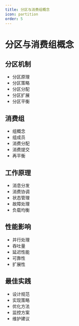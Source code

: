 ```yaml
---
title: 分区与消费组概念
icon: partition
order: 5
---
```


# 分区与消费组概念

## 分区机制
- 分区原理
- 分区策略
- 分区分配
- 分区扩展
- 分区平衡

## 消费组
- 组概念
- 组成员
- 消费分配
- 消费提交
- 再平衡

## 工作原理
- 消息分发
- 消费协调
- 状态管理
- 故障处理
- 负载均衡

## 性能影响
- 并行处理
- 吞吐量
- 延迟性能
- 可靠性
- 扩展性

## 最佳实践
- 设计规范
- 实现策略
- 优化方法
- 监控方案
- 维护建议
